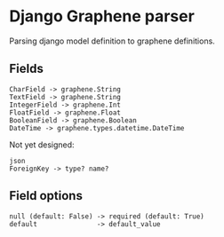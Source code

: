 # Django Graphene parser

Parsing django model definition to graphene definitions.

## Fields

```
CharField -> graphene.String
TextField -> graphene.String 
IntegerField -> graphene.Int
FloatField -> graphene.Float
BooleanField -> graphene.Boolean
DateTime -> graphene.types.datetime.DateTime
``` 

Not yet designed:

```
json
ForeignKey -> type? name?
```

## Field options

```
null (default: False) -> required (default: True)
default               -> default_value
```

